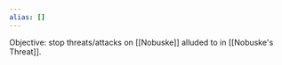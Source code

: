 ```yaml
---
alias: []
---
```


Objective: stop threats/attacks on [[Nobuske]] alluded to in [[Nobuske's Threat]].
